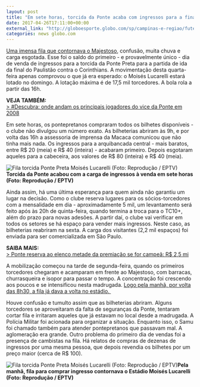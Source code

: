 ```yaml
---
layout: post
title: "Em sete horas, torcida da Ponte acaba com ingressos para a final do Paulistão "
date: 2017-04-26T17:11:00+00:00
external_link: "http://globoesporte.globo.com/sp/campinas-e-regiao/futebol/times/ponte-preta/noticia/2017/04/em-sete-horas-torcida-da-ponte-esgota-ingressos-para-decisao-do-paulista.html"
categories: news globo.com
---
```

[Uma imensa fila que contornava o Majestoso](http://globoesporte.globo.com/sp/campinas-e-regiao/futebol/times/ponte-preta/noticia/2017/04/pontepretanos-contornam-majestoso-para-garantir-lugar-na-final-do-paulista.html), confusão, muita chuva e carga esgotada. Esse foi o saldo do primeiro - e provavelmente único - dia de venda de ingressos para a torcida da Ponte Preta para a partida de ida da final do Paulistão contra o Corinthians. A movimentação desta quarta-feira apenas comprovou o que já era esperado: o Moisés Lucarelli estará lotado no domingo. A lotação máxima é de 17,5 mil torcedores.&nbsp;A bola rola a partir das 16h.&nbsp;

**VEJA TAMBÉM:**  
[\> #Descubra: onde andam os principais jogadores do vice da Ponte em 2008](http://app.globoesporte.globo.com/sp/campinas-e-regiao/futebol/times/ponte-preta/onde-andam-os-principais-nomes-da-ponte-vice-campea-paulista-em-2008/)

Em sete horas, os pontepretanos compraram todos os bilhetes disponíveis - o clube não divulgou um número exato. As bilheterias abriram às 9h, e por volta das 16h a assessoria de imprensa da Macaca comunicou que não tinha mais nada. Os ingressos para a arquibancada central - mais baratos, entre R$ 20 (meia) e R$ 40 (inteira) - acabaram primeiro. Depois esgotaram aqueles para a cabeceira, aos valores de R$ 80 (inteira) e R$ 40 (meia). &nbsp;

 ![Fila torcida Ponte Preta Moisés Lucarelli (Foto: Reprodução / EPTV)](http://s2.glbimg.com/aWjWorSV0LLbCap9-2Lwy4m562o=/0x74:1200x700/690x360/s.glbimg.com/es/ge/f/original/2017/04/26/ponte4_6hiRSlr.jpg "Fila torcida Ponte Preta Moisés Lucarelli (Foto: Reprodução / EPTV)")**Torcida da Ponte&nbsp;acabou com a carga de ingressos à venda em sete horas (Foto: Reprodução / EPTV)**

Ainda assim, há uma última esperança para quem ainda não garantiu um lugar na decisão. Como o clube reserva lugares para os sócios-torcedores com a mensalidade em dia - aproximadamente 5 mil, um levantamento será feito após às 20h de quinta-feira, quando termina a troca para o TC10+, além do prazo para novas adesões. A partir daí, o clube vai verificar em todos os setores se há espaço para vender mais ingressos. Neste caso, as bilheterias reabriram na sexta. A carga dos visitantes (2,2 mil espaços) foi enviada para ser comercializada em São Paulo.&nbsp;

**SAIBA MAIS:**  
[\>&nbsp;Ponte reserva ao elenco metade da premiação se for campeã: R$ 2,5 mi](http://globoesporte.globo.com/sp/campinas-e-regiao/futebol/times/ponte-preta/noticia/2017/04/ponte-reserva-ao-elenco-metade-da-premiacao-se-campea-r-25-mi.html)

A mobilização começou na tarde de segunda-feira, quando os primeiros torcedores chegaram e acamparam em frente ao Majestoso, com barracas, churrasqueira e isopor para passar o tempo. A concentração foi crescendo aos poucos e se intensificou nesta madrugada. [Logo pela manhã, por volta das 8h30, a fila já dava a volta no estádio.&nbsp;](http://globoesporte.globo.com/sp/campinas-e-regiao/futebol/times/ponte-preta/noticia/2017/04/pontepretanos-contornam-majestoso-para-garantir-lugar-na-final-do-paulista.html)

Houve confusão e tumulto assim que as bilheterias abriram. Alguns torcedores se aproveitaram da falta de seguranças da Ponte, tentaram cortar fila e irritaram aqueles que já estavam no local desde a madrugada. A Polícia Militar foi acionada para organizar a situação. Enquanto isso, o Samu foi chamado também para atender pontepretanos que passavam mal. A aglomeração era grande. Outro problema do primeiro dia de vendas foi a presença de cambistas na fila. Há relatos de compras de dezenas de ingressos por uma mesma pessoa, que depois revendia os bilhetes por um preço maior (cerca de R$ 100).&nbsp;

 ![Fila torcida Ponte Preta Moisés Lucarelli (Foto: Reprodução / EPTV)](http://s2.glbimg.com/IolZfTOQfjBmPCZN29Kb84dDQ4M=/0x46:1200x671/690x360/s.glbimg.com/es/ge/f/original/2017/04/26/ponte6.jpg "Fila torcida Ponte Preta Moisés Lucarelli (Foto: Reprodução / EPTV)")**Pela manhã, fila para comprar ingresso contornava o Estádio Moisés Lucarelli (Foto: Reprodução / EPTV)**

